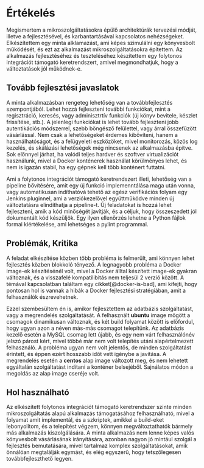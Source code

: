 # Értékelés

Megismertem a mikroszolgáltatásokra épülő architektúrák tervezési módját, illetve a fejlesztésével, és karbantartásával kapcsolatos nehézségeket. Elkészítettem egy minta alklamazást, ami képes szimulálni egy könyvesbolt működését, és ezt az alkalmazást mikroszolgáltatásokra építettem. Az alkalmazás fejlesztéséhez és teszteléséhez készítettem egy folytonos integrációt támogató keretrendszert, amivel megmondhatjuk, hogy a változtatások jól működnek-e.

## Tovább fejlesztési javaslatok

A minta alkalmazásban rengeteg lehetőség van a továbbfejlesztés szempontjából. Lehet hozzá fejleszteni további funkciókat, mint a regisztráció, keresés, vagy adminisztrtív funkciók (új könyv bevitele, készlet frissítése, stb.). A jelenlegi funkciókat is lehet tovább fejleszteni jobb autentikációs módszerrel, szebb böngésző felülettel, vagy árral összefűzött vásárlással. Nem csak a lehetőségeket érdemes kibővíteni, hanem a használhatóságot, és a felügyeleti eszközöket, mivel monitorozás, közös log kezelés, és skálázási lehetőségek még nincsenek az alkalmazásba építve. Sok előnnyel járhat, ha valódi teljes hardver és szoftver virtualizációt használunk, mivel a Docker konténerek használat körülményes lehet, és nem is igazán stabil, ha egy gépnek kell több konténert futtatni.

Ami a folytonos integrációt támogató keretrendszert illeti, lehetőség van a pipeline bővítésére, amit egy új funkció implemenntálása maga után vonna, vagy automatikusan indíthatóvá tehető az egész verifikációs folyam egy Jenkins pluginnel, ami a verziókezelővel együttműködve minden új változtatásra elindíthatja a pipeline-t. Új feladatokat is hozzá lehet fejleszteni, amik a kód minőségét javítják, és a céljuk, hogy összeszedett jól dokumentált kód készüljök. Egy ilyen ellenőrzés lehetne a Python fájlok formai kiértékelése, ami lehetséges a pylint programmal.

## Problémák, Kritika

A feladat elkészítése közben több probléma is felmerült, ami könnyen lehet fejlesztés közben blokkoló tényező. A legnagyobb probléma a Docker image-ek készítésénél volt, mivel a Docker álltal készített image-ek gyakran változnak, és a visszafelé kompatilibitás nem teljesül 2 verzió között. A témával kapcsolatban találtam egy cikket[@docker-is-bad], ami kifejti, hogy pontosan hol is vannak a hibák a Docker fejlesztési stratégiában, amit a felhasználók észrevehetnek.

Ezzel szembesültem én is, amikor fejlesztettem az adatbázis szolgáltatást, vagy a megrendelés szolgáltatását. A felhasznált **ubuntu** image mögött a csomagok dinamikusan változnak, és két build folyamat között is előfordul, hogy ugyan azon a néven más-más csomagot telepítünk. Az adatbázis kezelő esetén a MySQL csomag lett újabb, és egy nem várt felhasználónév jelszó párost kért, mivel többé már nem volt telepítés utáni alapértelmezett felhasználó. A probléma ugyan nem volt jelentős, de minden szolgáltatást érintett, és éppen ezért hosszabb időt vett igénybe a javítása. A megrendelés esetén a **centos** alap image változott meg, és nem lehetett egyáltalán szolgáltatást indítani a konténer belsejéből. Sajnálatos módon a megoldás az alap image cseréje volt.

## Hol használható

Az elkészített folytonos integrációt támogató keretrendszer szinte minden mikroszolgáltatás alapú alkalmazás támogatásához felhasználható, mivel a folyamat amit implementál, és a szkriptek, amikkel a build-eket lebonyolítom, és a telepítést végzem, könnyen megváltoztathatók bármely más alkalmazás kiszolgálására. A minta alkalmazás nem lenne képes valós könyvesbolt vásárlásának irányítására, azonban nagyon jó mintául szolgál a fejlesztés bemutatására, mivel tartalmaz komplex szolgáltatásokat, amik önnálóan megtalálják egymást, és elég egyszerű, hogy tetszőlegesen továbbfejleszthető legyen.
